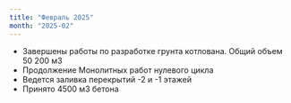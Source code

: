 ```yaml
---
title: "Февраль 2025"
month: "2025-02"
---
```


- Завершены работы по разработке грунта котлована. Общий объем 50 200 м3
- Продолжение Монолитных работ нулевого цикла
- Ведется заливка перекрытий -2 и -1 этажей
- Принято 4500 м3 бетона